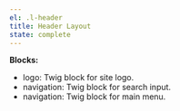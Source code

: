 ```yaml
---
el: .l-header
title: Header Layout
state: complete
---
```


__Blocks:__
* logo: Twig block for site logo.
* navigation: Twig block for search input.
* navigation: Twig block for main menu.
